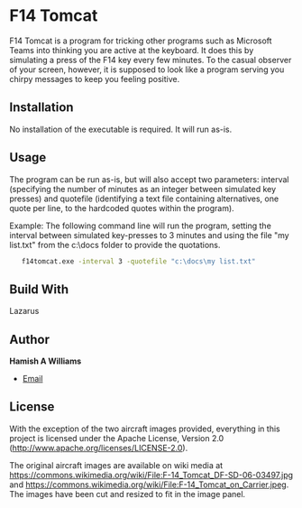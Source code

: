 # F14 Tomcat

F14 Tomcat is a program for tricking other programs such as Microsoft Teams into thinking you are active at the keyboard.  It does this by simulating a press of the F14 key every few minutes.  To the casual observer of your screen, however, it is supposed to look like a program serving you chirpy messages to keep you feeling positive.


## Installation

No installation of the executable is required.  It will run as-is.


## Usage

The program can be run as-is, but will also accept two parameters: interval (specifying the number of minutes as an integer between simulated key presses) and quotefile (identifying a text file containing alternatives, one quote per line, to the hardcoded quotes within the program).

Example: The following command line will run the program, setting the interval between simulated key-presses to 3 minutes and using the file "my list.txt" from the c:\docs folder to provide the quotations.

```bat
   f14tomcat.exe -interval 3 -quotefile "c:\docs\my list.txt"
```
   

## Build With

Lazarus


## Author

**Hamish A Williams**

- [Email](mailto:f14tomcat@heuristicadvances.co.uk?subject=F14%20Tomcat)


## License

With the exception of the two aircraft images provided, everything in this project is licensed under the Apache License, Version 2.0 (http://www.apache.org/licenses/LICENSE-2.0).

The original aircraft images are available on wiki media at https://commons.wikimedia.org/wiki/File:F-14_Tomcat_DF-SD-06-03497.jpg and https://commons.wikimedia.org/wiki/File:F-14_Tomcat_on_Carrier.jpeg.  The images have been cut and resized to fit in the image panel.
